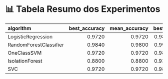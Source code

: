 # 📊 Tabela Resumo dos Experimentos

| algorithm              |   best_accuracy |   mean_accuracy |   best_f1 |   mean_f1 |   execution_time |   total_experiments |
|:-----------------------|----------------:|----------------:|----------:|----------:|-----------------:|--------------------:|
| LogisticRegression     |          0.9720 |          0.9720 |    0.9856 |    0.9856 |           8.4600 |                   4 |
| RandomForestClassifier |          0.9840 |          0.9800 |    0.9918 |    0.9897 |           8.6600 |                   4 |
| OneClassSVM            |          0.9720 |          0.9720 |    0.9855 |    0.9855 |           9.6400 |                   2 |
| IsolationForest        |          0.8800 |          0.8800 |    0.9345 |    0.9345 |           7.7000 |                   2 |
| SVC                    |          0.9720 |          0.9720 |    0.9856 |    0.9856 |           7.5600 |                   2 |
